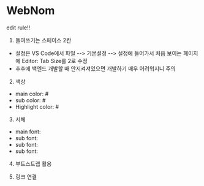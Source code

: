  # WebNom

edit rule!!

1. 들여쓰기는 스페이스 2칸
  - 설정은 VS Code에서 파일 --> 기본설정 --> 설정에 들어가서 처음 보이는 페이지에 Editor: Tab Size를 2로 수정
  - 추후에 백엔드 개발할 때 안지켜져있으면 개발하기 매우 어려워지니 주의

2. 색상
  - main color: #
  - sub color: #
  - Highlight color: #
 
 3. 서체
  - main font: 
  - sub font: 
  - sub font: 
  - sub font: 
  
 4. 부트스트랩 활용

 5. 링크 연결